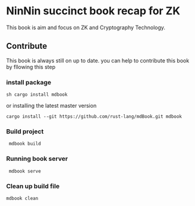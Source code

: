 # NinNin succinct book recap for ZK

This book is aim and focus on ZK and Cryptography Technology.

## Contribute

This book is always still on up to date. you can help to contribute this book by fllowing this step

### install package

`sh cargo install mdbook`

or installing the latest master version

`cargo install --git https://github.com/rust-lang/mdBook.git mdbook`

### Build project

` mdbook build`

### Running book server

` mdbook serve`

### Clean up build file

`mdbook clean`
